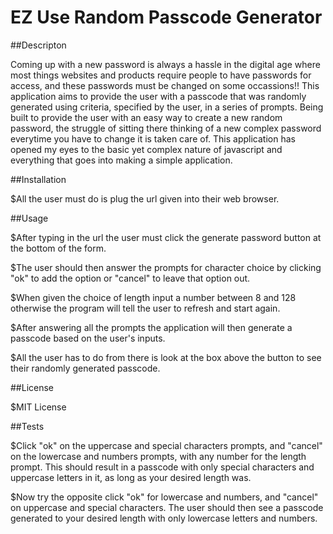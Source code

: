 # EZ Use Random Passcode Generator

##Descripton

Coming up with a new password is always a hassle in the digital age where most things websites and products require people to have passwords for access, and these passwords must be changed on some occassions!! This application aims to provide the user with a passcode that was randomly generated using criteria, specified by the user, in a series of prompts. Being built to provide the user with an easy way to create a new random password, the struggle of sitting there thinking of a new complex password everytime you have to change it is taken care of. This application has opened my eyes to the basic yet complex nature of javascript and everything that goes into making a simple application.

##Installation

$All the user must do is plug the url given into their web browser.

##Usage

$After typing in the url the user must click the generate password button at the bottom of the form.

$The user should then answer the prompts for character choice by clicking "ok" to add the option or "cancel" to leave that option out.

$When given the choice of length input a number between 8 and 128 otherwise the program will tell the user to refresh and start again.

$After answering all the prompts the application will then generate a passcode based on the user's inputs.

$All the user has to do from there is look at the box above the button to see their randomly generated passcode.

##License

$MIT License

##Tests

$Click "ok" on the uppercase and special characters prompts, and "cancel" on the lowercase and numbers prompts, with any number for the length prompt. This should result in a passcode with only special characters and uppercase letters in it, as long as your desired length was.

$Now try the opposite click "ok" for lowercase and numbers, and "cancel" on uppercase and special characters. The user should then see a passcode generated to your desired length with only lowercase letters and numbers.